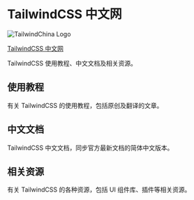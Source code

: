# TailwindCSS 中文网

![TailwindChina Logo](https://cdn.jsdelivr.net/gh/tailwindchina/tailwindchina.com/logo.png)

[TailwindCSS 中文网](http://tailwindchina.com)

TailwindCSS 使用教程、中文文档及相关资源。

## 使用教程

有关 TailwindCSS 的使用教程，包括原创及翻译的文章。

## 中文文档

TailwindCSS 中文文档，同步官方最新文档的简体中文版本。

## 相关资源

有关 TailwindCSS 的各种资源，包括 UI 组件库、插件等相关资源。
